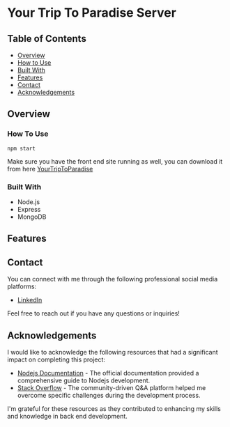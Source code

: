 # Your Trip To Paradise Server

## Table of Contents

- [Overview](#overview)
- [How to Use](#how-to-use)
- [Built With](#built-with)
- [Features](#features)
- [Contact](#contact)
- [Acknowledgements](#acknowledgements)

## Overview



### How To Use

```
npm start
```
Make sure you have the front end site running as well, you can download it from here [YourTripToParadise](https://github.com/ggruenspan/YourTripToParadise)

### Built With

- Node.js
- Express
- MongoDB

## Features



## Contact

You can connect with me through the following professional social media platforms:

- [LinkedIn](https://www.linkedin.com/in/ggruenspan/)

Feel free to reach out if you have any questions or inquiries!

## Acknowledgements

I would like to acknowledge the following resources that had a significant impact on completing this project:

- [Nodejs Documentation](https://nodejs.org/en/docs/guides) - The official documentation provided a comprehensive guide to Nodejs development.
- [Stack Overflow](https://stackoverflow.com/) - The community-driven Q&A platform helped me overcome specific challenges during the development process.

I'm grateful for these resources as they contributed to enhancing my skills and knowledge in back end development.
